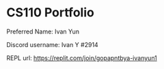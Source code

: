 # CS110 Portfolio

Preferred Name: Ivan Yun

Discord username: Ivan Y #2914    

REPL url: https://replit.com/join/gopapntbya-ivanyun1
